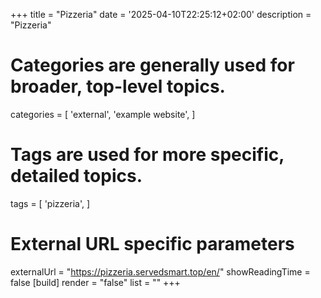 +++
title = "Pizzeria"
date = '2025-04-10T22:25:12+02:00'
description = "Pizzeria"
# Categories are generally used for broader, top-level topics.
categories = [
 'external',
 'example website',
]
# Tags are used for more specific, detailed topics.
tags = [
 'pizzeria',
]
# External URL specific parameters
externalUrl = "https://pizzeria.servedsmart.top/en/"
showReadingTime = false
[build]
render = "false"
list = ""
+++
